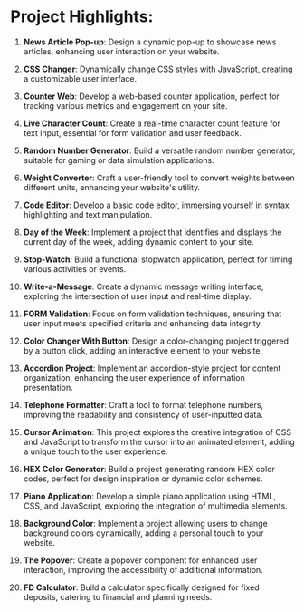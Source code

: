 # Project Highlights:

1. **News Article Pop-up**: Design a dynamic pop-up to showcase news articles, enhancing user interaction on your website.

2. **CSS Changer**: Dynamically change CSS styles with JavaScript, creating a customizable user interface.

3. **Counter Web**: Develop a web-based counter application, perfect for tracking various metrics and engagement on your site.

4. **Live Character Count**: Create a real-time character count feature for text input, essential for form validation and user feedback.

5. **Random Number Generator**: Build a versatile random number generator, suitable for gaming or data simulation applications.

6. **Weight Converter**: Craft a user-friendly tool to convert weights between different units, enhancing your website's utility.

7. **Code Editor**: Develop a basic code editor, immersing yourself in syntax highlighting and text manipulation.

8. **Day of the Week**: Implement a project that identifies and displays the current day of the week, adding dynamic content to your site.

9. **Stop-Watch**: Build a functional stopwatch application, perfect for timing various activities or events.

10. **Write-a-Message**: Create a dynamic message writing interface, exploring the intersection of user input and real-time display.

11. **FORM Validation**: Focus on form validation techniques, ensuring that user input meets specified criteria and enhancing data integrity.

12. **Color Changer With Button**: Design a color-changing project triggered by a button click, adding an interactive element to your website.

13. **Accordion Project**: Implement an accordion-style project for content organization, enhancing the user experience of information presentation.

14. **Telephone Formatter**: Craft a tool to format telephone numbers, improving the readability and consistency of user-inputted data.

15. **Cursor Animation**: This project explores the creative integration of CSS and JavaScript to transform the cursor into an animated element, adding a unique touch to the user experience.

16. **HEX Color Generator**: Build a project generating random HEX color codes, perfect for design inspiration or dynamic color schemes.

17. **Piano Application**: Develop a simple piano application using HTML, CSS, and JavaScript, exploring the integration of multimedia elements.

18. **Background Color**: Implement a project allowing users to change background colors dynamically, adding a personal touch to your website.

19. **The Popover**: Create a popover component for enhanced user interaction, improving the accessibility of additional information.

20. **FD Calculator**: Build a calculator specifically designed for fixed deposits, catering to financial and planning needs.
